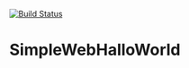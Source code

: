 [![Build Status](https://dev.azure.com/williamlindahl0214/DevOpsTest/_apis/build/status/Adgnascor.SimpleWebHalloWorld?branchName=master)](https://dev.azure.com/williamlindahl0214/DevOpsTest/_build/latest?definitionId=1&branchName=master)

# SimpleWebHalloWorld